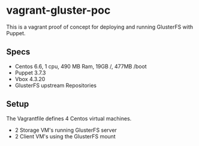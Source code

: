 # vagrant-gluster-poc

This is a vagrant proof of concept for deploying and running GlusterFS with Puppet.

## Specs

 - Centos 6.6, 1 cpu, 490 MB Ram, 19GB /, 477MB /boot
 - Puppet 3.7.3
 - Vbox 4.3.20
 - GlusterFS upstream Repositories


## Setup

The Vagrantfile defines 4 Centos virtual machines.

- 2 Storage VM's running GlusterFS server
- 2 Client VM's using the GlusterFS mount
